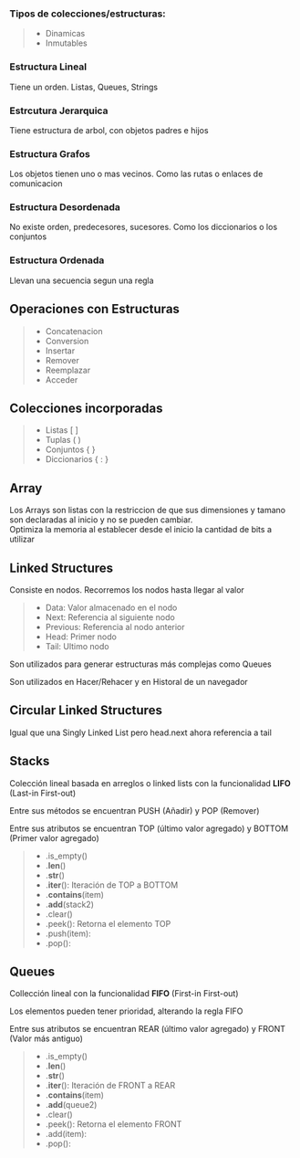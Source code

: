 ### Tipos de colecciones/estructuras:

> - Dinamicas
> - Inmutables

### Estructura Lineal

Tiene un orden. Listas, Queues, Strings

### Estrcutura Jerarquica

Tiene estructura de arbol, con objetos padres e hijos

### Estructura Grafos

Los objetos tienen uno o mas vecinos. Como las rutas o enlaces de comunicacion

### Estructura Desordenada

No existe orden, predecesores, sucesores. Como los diccionarios o los conjuntos

### Estructura Ordenada

Llevan una secuencia segun una regla

## Operaciones con Estructuras

> - Concatenacion
> - Conversion
> - Insertar
> - Remover
> - Reemplazar
> - Acceder

## Colecciones incorporadas

> - Listas [  ]
> - Tuplas (  )
> - Conjuntos {  }
> - Diccionarios {  :  }

## Array

Los Arrays son listas con la restriccion de que sus dimensiones y tamano son declaradas al inicio y no se pueden cambiar.  
Optimiza la memoria al establecer desde el inicio la cantidad de bits a utilizar

## Linked Structures

Consiste en nodos. Recorremos los nodos hasta llegar al valor

> - Data: Valor almacenado en el nodo
> - Next: Referencia al siguiente nodo
> - Previous: Referencia al nodo anterior
> - Head: Primer nodo
> - Tail: Ultimo nodo

Son utilizados para generar estructuras más complejas como Queues

Son utilizados en Hacer/Rehacer y en Historal de un navegador

## Circular Linked Structures

Igual que una Singly Linked List pero head.next ahora referencia a tail

## Stacks

Colección lineal basada en arreglos o linked lists con la funcionalidad **LIFO** (Last-in First-out)

Entre sus métodos se encuentran PUSH (Añadir) y POP (Remover)

Entre sus atributos se encuentran TOP (último valor agregado) y BOTTOM (Primer valor agregado)

> - .is_empty()
> - .__len__()
> - .__str__()
> - .__iter__(): Iteración de TOP a BOTTOM
> - .__contains__(item)
> - .__add__(stack2)
> - .clear()
> - .peek(): Retorna el elemento TOP
> - .push(item):
> - .pop():

## Queues

Collección lineal con la funcionalidad **FIFO** (First-in First-out)

Los elementos pueden tener prioridad, alterando la regla FIFO

Entre sus atributos se encuentran REAR (último valor agregado) y FRONT (Valor más antiguo)

> - .is_empty()
> - .__len__()
> - .__str__()
> - .__iter__(): Iteración de FRONT a REAR
> - .__contains__(item)
> - .__add__(queue2)
> - .clear()
> - .peek(): Retorna el elemento FRONT
> - .add(item):
> - .pop():